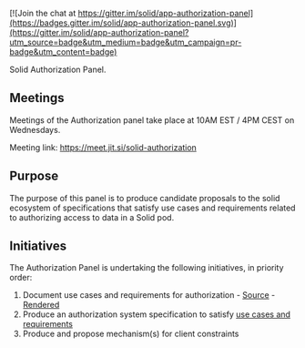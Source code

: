 
[![Join the chat at https://gitter.im/solid/app-authorization-panel](https://badges.gitter.im/solid/app-authorization-panel.svg)](https://gitter.im/solid/app-authorization-panel?utm_source=badge&utm_medium=badge&utm_campaign=pr-badge&utm_content=badge)

Solid Authorization Panel.

## Meetings

Meetings of the Authorization panel take place at 10AM EST / 4PM CEST on Wednesdays. 

Meeting link: https://meet.jit.si/solid-authorization

## Purpose

The purpose of this panel is to produce candidate proposals to the solid
ecosystem of specifications that satisfy use cases and requirements related
to authorizing access to data in a Solid pod.

## Initiatives

The Authorization Panel is undertaking the following initiatives,
in priority order:

1. Document use cases and requirements for authorization - [Source](https://github.com/solid/authorization-panel/blob/master/proposals/authorization-ucr/index.bs) - [Rendered](https://solid.github.io/authorization-panel/authorization-ucr/)
1. Produce an authorization system specification to satisfy [use cases and requirements](https://solid.github.io/authorization-panel/authorization-ucr/)
1. Produce and propose mechanism(s) for client constraints
